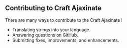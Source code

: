 ## Contributing to Craft Ajaxinate

There are many ways to contribute to the Craft Ajaxinate !

- Translating strings into your language.
- Answering questions on GitHub.
- Submitting fixes, improvements, and enhancements.
